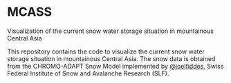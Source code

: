 # MCASS
 Visualization of the current snow water storage situation in mountainous Central Asia

 This repository contains the code to visualize the current snow water storage situation in mountainous Central Asia. The snow data is obtained from the CHROMO-ADAPT Snow Model implemented by [@joelfiddes](https://github.com/joelfiddes/), Swiss Federal Institute of Snow and Avalanche Research (SLF).


